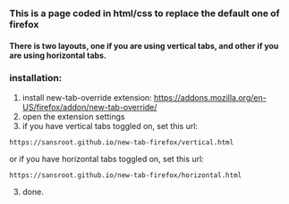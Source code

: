 ### This is a page coded in html/css to replace the default one of firefox
#### There is two layouts, one if you are using vertical tabs, and other if you are using horizontal tabs.

### installation:

1. install new-tab-override extension: <a>https://addons.mozilla.org/en-US/firefox/addon/new-tab-override/</a>
2. open the extension settings
3. if you have vertical tabs toggled on, set this url:
```
https://sansroot.github.io/new-tab-firefox/vertical.html
```
 or if you have horizontal tabs toggled on, set this url:
```
https://sansroot.github.io/new-tab-firefox/horizontal.html
```
3. done.
